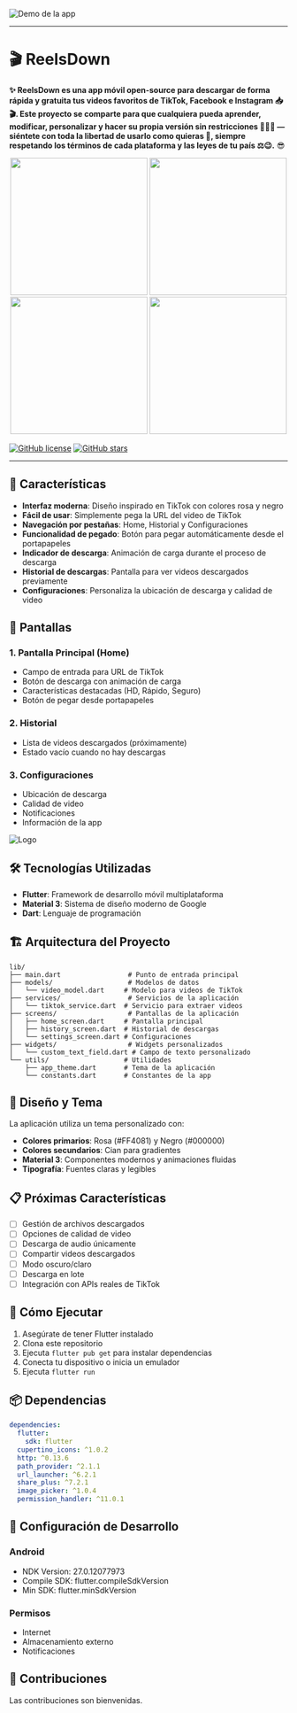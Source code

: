 ![Demo de la app](diseño/background.gif)

---

# 🎬 ReelsDown

**✨ ReelsDown es una app móvil open-source para descargar de forma rápida y gratuita tus videos favoritos de TikTok, Facebook e Instagram 📥🎬. Este proyecto se comparte para que cualquiera pueda aprender, modificar, personalizar y hacer su propia versión sin restricciones 🧑‍💻💡 — siéntete con toda la libertad de usarlo como quieras 🚀, siempre respetando los términos de cada plataforma y las leyes de tu país ⚖️😉.** 😎

<p align="center">
  <img src="./diseño/1.png" width="248" />
  <img src="./diseño/2.png" width="248" />
  <img src="./diseño/3.png" width="248" />
  <img src="./diseño/7.png" width="248" />
</p>

[![GitHub license](https://img.shields.io/badge/license-MIT-green)](LICENSE)
[![GitHub stars](https://img.shields.io/github/stars/tu_usuario/VidGrab?style=social)](https://github.com/tu_usuario/VidGrab/stargazers)

---

## 🚀 Características

- **Interfaz moderna**: Diseño inspirado en TikTok con colores rosa y negro
- **Fácil de usar**: Simplemente pega la URL del video de TikTok
- **Navegación por pestañas**: Home, Historial y Configuraciones
- **Funcionalidad de pegado**: Botón para pegar automáticamente desde el portapapeles
- **Indicador de descarga**: Animación de carga durante el proceso de descarga
- **Historial de descargas**: Pantalla para ver videos descargados previamente
- **Configuraciones**: Personaliza la ubicación de descarga y calidad de video

## 📱 Pantallas

### 1. Pantalla Principal (Home)
- Campo de entrada para URL de TikTok
- Botón de descarga con animación de carga
- Características destacadas (HD, Rápido, Seguro)
- Botón de pegar desde portapapeles

### 2. Historial
- Lista de videos descargados (próximamente)
- Estado vacío cuando no hay descargas

### 3. Configuraciones
- Ubicación de descarga
- Calidad de video
- Notificaciones
- Información de la app

![Logo](./assets/logo.png)



## 🛠️ Tecnologías Utilizadas

- **Flutter**: Framework de desarrollo móvil multiplataforma
- **Material 3**: Sistema de diseño moderno de Google
- **Dart**: Lenguaje de programación

## 🏗️ Arquitectura del Proyecto

```
lib/
├── main.dart                 # Punto de entrada principal
├── models/                   # Modelos de datos
│   └── video_model.dart     # Modelo para videos de TikTok
├── services/                 # Servicios de la aplicación
│   └── tiktok_service.dart  # Servicio para extraer videos
├── screens/                  # Pantallas de la aplicación
│   ├── home_screen.dart     # Pantalla principal
│   ├── history_screen.dart  # Historial de descargas
│   └── settings_screen.dart # Configuraciones
├── widgets/                  # Widgets personalizados
│   └── custom_text_field.dart # Campo de texto personalizado
└── utils/                   # Utilidades
    ├── app_theme.dart       # Tema de la aplicación
    └── constants.dart       # Constantes de la app
```

## 🎨 Diseño y Tema

La aplicación utiliza un tema personalizado con:

- **Colores primarios**: Rosa (#FF4081) y Negro (#000000)
- **Colores secundarios**: Cian para gradientes
- **Material 3**: Componentes modernos y animaciones fluidas
- **Tipografía**: Fuentes claras y legibles

## 📋 Próximas Características

- [ ] Gestión de archivos descargados
- [ ] Opciones de calidad de video
- [ ] Descarga de audio únicamente
- [ ] Compartir videos descargados
- [ ] Modo oscuro/claro
- [ ] Descarga en lote
- [ ] Integración con APIs reales de TikTok

## 🚦 Cómo Ejecutar

1. Asegúrate de tener Flutter instalado
2. Clona este repositorio
3. Ejecuta `flutter pub get` para instalar dependencias
4. Conecta tu dispositivo o inicia un emulador
5. Ejecuta `flutter run`

## 📦 Dependencias

```yaml
dependencies:
  flutter:
    sdk: flutter
  cupertino_icons: ^1.0.2
  http: ^0.13.6
  path_provider: ^2.1.1
  url_launcher: ^6.2.1
  share_plus: ^7.2.1
  image_picker: ^1.0.4
  permission_handler: ^11.0.1
```

## 🔧 Configuración de Desarrollo

### Android
- NDK Version: 27.0.12077973
- Compile SDK: flutter.compileSdkVersion
- Min SDK: flutter.minSdkVersion

### Permisos
- Internet
- Almacenamiento externo
- Notificaciones

## 🤝 Contribuciones

Las contribuciones son bienvenidas.



